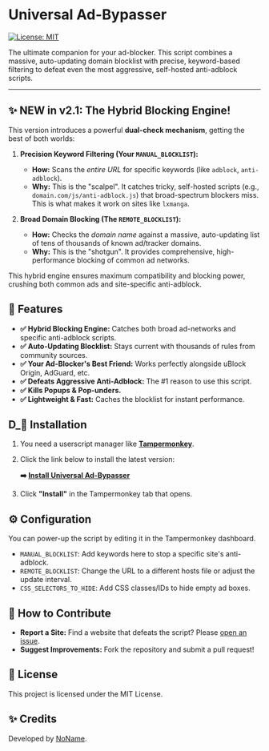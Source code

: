 # Universal Ad-Bypasser

[![License: MIT](https://img.shields.io/badge/License-MIT-yellow.svg)](https://opensource.org/licenses/MIT)

The ultimate companion for your ad-blocker. This script combines a massive, auto-updating domain blocklist with precise, keyword-based filtering to defeat even the most aggressive, self-hosted anti-adblock scripts.

---

## ✨ NEW in v2.1: The Hybrid Blocking Engine!

This version introduces a powerful **dual-check mechanism**, getting the best of both worlds:

1.  **Precision Keyword Filtering (Your `MANUAL_BLOCKLIST`):**
    *   **How:** Scans the *entire URL* for specific keywords (like `adblock`, `anti-adblock`).
    *   **Why:** This is the "scalpel". It catches tricky, self-hosted scripts (e.g., `domain.com/js/anti-adblock.js`) that broad-spectrum blockers miss. This is what makes it work on sites like `lxmanga`.

2.  **Broad Domain Blocking (The `REMOTE_BLOCKLIST`):**
    *   **How:** Checks the *domain name* against a massive, auto-updating list of tens of thousands of known ad/tracker domains.
    *   **Why:** This is the "shotgun". It provides comprehensive, high-performance blocking of common ad networks.

This hybrid engine ensures maximum compatibility and blocking power, crushing both common ads and site-specific anti-adblock.

## 🚀 Features

-   **✅ Hybrid Blocking Engine:** Catches both broad ad-networks and specific anti-adblock scripts.
-   **✅ Auto-Updating Blocklist:** Stays current with thousands of rules from community sources.
-   **✅ Your Ad-Blocker's Best Friend:** Works perfectly alongside uBlock Origin, AdGuard, etc.
-   **✅ Defeats Aggressive Anti-Adblock:** The #1 reason to use this script.
-   **✅ Kills Popups & Pop-unders.**
-   **✅ Lightweight & Fast:** Caches the blocklist for instant performance.

## D_🔧 Installation

1.  You need a userscript manager like **[Tampermonkey](https://www.tampermonkey.net/)**.
2.  Click the link below to install the latest version:

    **➡️ [Install Universal Ad-Bypasser](https://github.com/0101010KingofCode0101010/universal-ad-bypasser/raw/main/universal-ad-bypasser.user.js)**

3.  Click **"Install"** in the Tampermonkey tab that opens.

## ⚙️ Configuration

You can power-up the script by editing it in the Tampermonkey dashboard.

-   `MANUAL_BLOCKLIST`: Add keywords here to stop a specific site's anti-adblock.
-   `REMOTE_BLOCKLIST`: Change the URL to a different hosts file or adjust the update interval.
-   `CSS_SELECTORS_TO_HIDE`: Add CSS classes/IDs to hide empty ad boxes.

## 🤝 How to Contribute

-   **Report a Site:** Find a website that defeats the script? Please [open an issue](https://github.com/0101010KingofCode0101010/universal-ad-bypasser/issues).
-   **Suggest Improvements:** Fork the repository and submit a pull request!

## 📄 License

This project is licensed under the MIT License.

## ✨ Credits

Developed by [NoName](https://github.com/0101010KingofCode0101010).
